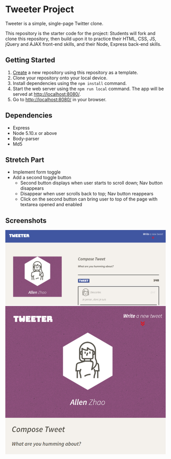 # Tweeter Project

Tweeter is a simple, single-page Twitter clone.

This repository is the starter code for the project: Students will fork and clone this repository, then build upon it to practice their HTML, CSS, JS, jQuery and AJAX front-end skills, and their Node, Express back-end skills.

## Getting Started

1. [Create](https://docs.github.com/en/repositories/creating-and-managing-repositories/creating-a-repository-from-a-template) a new repository using this repository as a template.
2. Clone your repository onto your local device.
3. Install dependencies using the `npm install` command.
3. Start the web server using the `npm run local` command. The app will be served at <http://localhost:8080/>.
4. Go to <http://localhost:8080/> in your browser.

## Dependencies

- Express
- Node 5.10.x or above
- Body-parser
- Md5

## Stretch Part
- Implement form toggle
- Add a second toggle button
  - Second button displays when user starts to scroll down; Nav button disappears
  - Disappear when user scrolls back to top; Nav button reappears
  - Click on the second button can bring user to top of the page with textarea opened and enabled

## Screenshots

!["screenshot of home page in PC"](https://github.com/Allenzzp/tweeter/blob/master/docs/homepage_pc.png)
!["screenshot of home page in mobile"](https://github.com/Allenzzp/tweeter/blob/master/docs/homepage_mobile.png)
